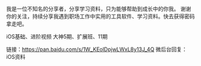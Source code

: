 
我是一位不知名的分享者，分享学习资料，只为能够帮助到成长中的你我。
谢谢你的关注，持续分享我遇到职场工作中实用的工具软件、学习资料。快去获得密码拿走吧。

iOS基础、进阶视频
大神5期、扩展班、11期

链接：https://pan.baidu.com/s/1W_KEolDpjwLWxL8y13J_4Q 
微后台回复：iOS资料
